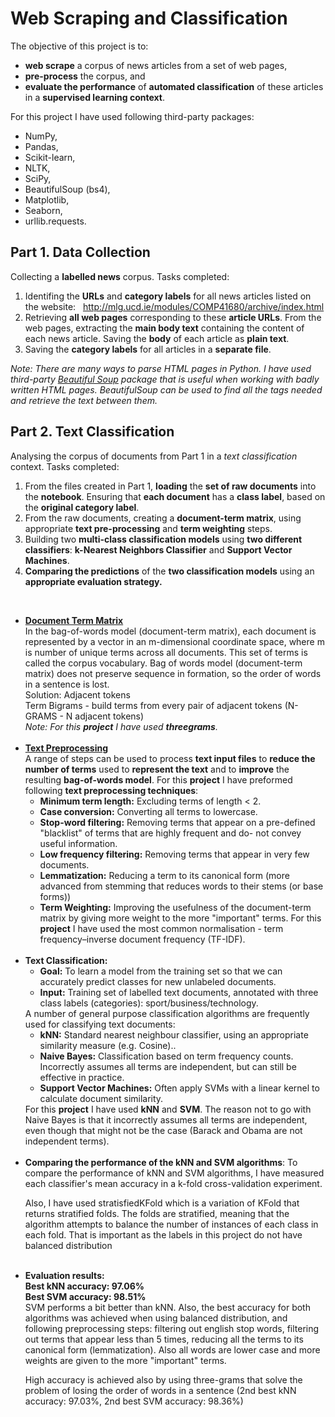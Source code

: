 # Web Scraping and Classification

The objective of this project is to:

* **web scrape** a corpus of news articles from a set of web pages,
* **pre-process** the corpus, and
* **evaluate the performance** of **automated classification** of these articles in a **supervised learning context**.

For this project I have used following third-party packages: 
* NumPy, 
* Pandas,
* Scikit-learn, 
* NLTK, 
* SciPy, 
* BeautifulSoup (bs4),
* Matplotlib,
* Seaborn,
* urllib.requests.

## Part 1. Data Collection
Collecting a **labelled news** corpus. Tasks completed:
1. Identifing the **URLs** and **category labels** for all news articles listed on the website:   http://mlg.ucd.ie/modules/COMP41680/archive/index.html 
2. Retrieving **all web pages** corresponding to these **article URLs**. From the web pages, extracting the **main body text** containing the content of each news article. Saving the **body** of each article as **plain text**.
3. Saving the **category labels** for all articles in a **separate file**. <br>

<i> Note: There are many ways to parse HTML pages in Python. I have used third-party <a href="https://www.crummy.com/software/BeautifulSoup/">Beautiful Soup</a> package that is useful when working with badly written HTML pages. BeautifulSoup can be used to find all the tags needed and retrieve the text between them.</i>

## Part 2. Text Classification
Analysing the corpus of documents from Part 1 in a *text classification* context. Tasks completed:
1. From the files created in Part 1, **loading** the **set of raw documents** into the **notebook**. Ensuring that **each document** has a **class label**, based on the **original category label**.
2. From the raw documents, creating a **document-term matrix**, using appropriate **text pre-processing** and **term weighting** steps.
3. Building two **multi-class classification models** using **two different classifiers**: **k-Nearest Neighbors Classifier** and **Support Vector Machines**.
4. **Comparing the predictions** of the **two classification models** using an **appropriate evaluation strategy.** 
<br>


<ul>
  <li><b><u>Document Term Matrix</u></b><br>
In the bag-of-words model (document-term matrix), each document is represented by a vector in an m-dimensional coordinate space, where m is number of unique terms across all documents. This set of terms is called the corpus vocabulary. 
Bag of words model (document-term matrix) does not preserve sequence in formation, so the order of words in a sentence is lost.<br> 
Solution: Adjacent tokens<br>
Term Bigrams - build terms from every pair of adjacent tokens (N-GRAMS - N adjacent tokens)<br>
<i> Note: For this <b>project</b> I have used <b>threegrams</b>.</i></li> <br>
  <li><b><u>Text Preprocessing</u></b><br>
    A range of steps can be used to process <b>text input files</b> to <b>reduce the number of terms</b> used to <b>represent the text</b> and to <b>improve</b> the resulting <b>bag-of-words model</b>. For this <b>project</b> I have preformed following <b>text preprocessing techniques</b>:<br>
    <ul>
      <li><b>Minimum term length:</b> Excluding terms of length < 2. </li>
      <li><b>Case conversion:</b> Converting all terms to lowercase. </li>
      <li><b>Stop-word filtering:</b> Removing terms that appear on a pre-defined "blacklist" of terms that are highly frequent and do- not convey useful information.</li>
      <li><b>Low frequency filtering:</b> Removing terms that appear in very few documents. </li>
      <li><b>Lemmatization:</b> Reducing a term to its canonical form (more advanced from stemming that reduces words to their stems (or base forms)) </li>
      <li> <b>Term Weighting:</b> Improving the usefulness of the document-term matrix by giving more weight to the more "important" terms. For this <b>project</b> I have used the most common normalisation - term frequency–inverse document frequency (TF-IDF).</li>
    </ul> <br>
  <li><b>Text Classification:</b> 
    <ul>
      <li><b>Goal:</b> To learn a model from the training set so that we can accurately predict classes for new unlabeled documents. </li>
      <li><b>Input:</b> Training set of labelled text documents, annotated with three class labels (categories): sport/business/technology. </li>
    </ul>
A number of general purpose classification algorithms are frequently used for classifying text documents:
<ul>
      <li><b>kNN:</b> Standard nearest neighbour classifier, using an appropriate similarity measure (e.g. Cosine).. </li>
      <li><b>Naive Bayes:</b> Classification based on term frequency counts. Incorrectly assumes all terms are independent, but can still be effective in practice. </li>
      <li><b>Support Vector Machines:</b> Often apply SVMs with a linear kernel to calculate document similarity.</li>
</ul>
For this <b>project</b> I have used <b>kNN</b> and <b>SVM</b>. The reason not to go with Naive Bayes is that it incorrectly assumes all terms are independent, even though that might not be the case (Barack and Obama are not independent terms). </li> 
  </li><br>
  <li><b>Comparing the performance of the kNN and SVM algorithms</b>:
  To compare the performance of kNN and SVM algorithms, I have measured each classifier's mean accuracy in a k-fold cross-validation experiment.

Also, I have used stratisfiedKFold which is a variation of KFold that returns stratified folds. The folds are stratified, meaning that the algorithm attempts to balance the number of instances of each class in each fold. That is important as the labels in this project do not have balanced distribution
  </li> <br>
  
  <li><b> Evaluation results:</b><br>
  <b>Best kNN accuracy: 97.06% </b><br>
 <b>Best SVM accuracy: 98.51% </b><br>
SVM performs a bit better than kNN. Also, the best accuracy for both algorithms was achieved when using balanced distribution, and following preprocessing steps: filtering out english stop words, filtering out terms that appear less than 5 times, reducing all the terms to its canonical form (lemmatization). Also all words are lower case and more weights are given to the more "important" terms.

High accuracy is achieved also by using three-grams that solve the problem of losing the order of words in a sentence (2nd best kNN accuracy: 97.03%, 2nd best SVM accuracy: 98.36%)</li>
</ul>


